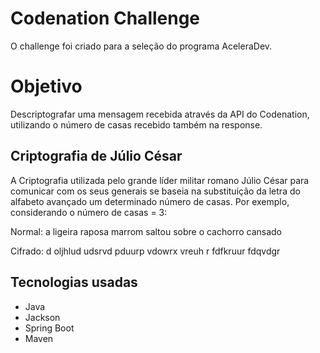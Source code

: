 # Codenation Challenge
O challenge foi criado para a seleção do programa AceleraDev. 

# Objetivo
Descriptografar uma mensagem recebida através da API do Codenation, utilizando o número de casas recebido também na response.

## Criptografia de Júlio César
A Criptografia utilizada pelo grande líder militar romano Júlio César para comunicar com os seus generais se baseia na substituição da letra do alfabeto avançado um determinado número de casas. Por exemplo, considerando o número de casas = 3:

Normal: a ligeira raposa marrom saltou sobre o cachorro cansado

Cifrado: d oljhlud udsrvd pduurp vdowrx vreuh r fdfkruur fdqvdgr

## Tecnologias usadas
* Java
* Jackson
* Spring Boot
* Maven
